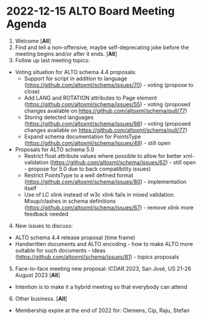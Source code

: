 # 2022-12-15 ALTO Board Meeting Agenda
1. Welcome [**All**]
2. Find and tell a non-offensive, maybe self-deprecating joke before the meeting begins and/or after it ends. [**All**]
3. Follow up last meeting topics:
    
  * Voting situation for ALTO schema 4.4 proposals: 
    * Support for script in addition to language (https://github.com/altoxml/schema/issues/70) - voting (propose to close)
    * Add LANG and ROTATION attributes to Page element (https://github.com/altoxml/schema/issues/55) - voting (proposed changes available on https://github.com/altoxml/schema/pull/77)
    * Storing detected languages (https://github.com/altoxml/schema/issues/66) - voting (proposed changes available on https://github.com/altoxml/schema/pull/77)
    * Expand schema documentation for PointsType (https://github.com/altoxml/schema/issues/49) - still open
  * Proposals for ALTO schema 5.0
    * Restrict float attribute values where possible to allow for better xml-validation (https://github.com/altoxml/schema/issues/62) - still open - propose for 5.0 due to back compatibility issues)
    * Restrict PointsType to a well defined format (https://github.com/altoxml/schema/issues/80) - implementation itself
    * Use of LC xlink instead of w3c xlink fails in mixed validation. Mixup/clashes in schema definitions (https://github.com/altoxml/schema/issues/67) - remove xlink more feedback needed

4. New issues to discuss:		

  * ALTO schema 4.4 release proposal (time frame)
  * Handwritten documents and ALTO encoding - how to make ALTO more suitable for such documents - ideas (https://github.com/altoxml/schema/issues/81) - topics proposals
 
5. Face-to-face meeting new proposal: ICDAR 2023, San José, US 21-26 August 2023 [**All**]

  * Intention is to make it a hybrid meeting so that everybody can attend

6. Other business. [**All**]
  * Membership expire at the end of 2022 for: Clemens, Cip, Raju, Stefan
